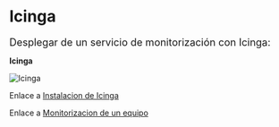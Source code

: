 # Icinga
<font size=4>Desplegar de un servicio de monitorización con Icinga:</font>

**Icinga**

![Icinga](https://external-content.duckduckgo.com/iu/?u=https%3A%2F%2Fwww.ochobitshacenunbyte.com%2Fwp-content%2Fuploads%2F2015%2F10%2Ficinga-logo.jpg&f=1&nofb=1)

Enlace a [Instalacion de Icinga](./docs/docs.md)

Enlace a [Monitorizacion de un equipo](./docs/monitorizacion.md)

